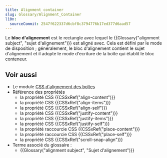 ```yaml
---
title: Alignment container
slug: Glossary/Alignment_Container
l10n:
  sourceCommit: 2547f622337d6cbf8c3794776b17ed377d6aad57
---
```


Le **bloc d'alignement** est le rectangle avec lequel le {{Glossary("alignment subject", "sujet d'alignement")}} est aligné avec. Cela est défini par le mode de disposition&nbsp;; généralement, le bloc d'alignement contient le sujet d'alignement et il adopte le mode d'ecriture de la boîte qui établit le bloc conteneur.

## Voir aussi

- Le module [CSS d'alignement des boîtes](/fr/docs/Web/CSS/CSS_box_alignment)
- Référence des propriétés
  - la propriété CSS {{CSSxRef("align-content")}}
  - la propriété CSS {{CSSxRef("align-items")}}
  - la propriété CSS {{CSSxRef("align-self")}}
  - la propriété CSS {{CSSxRef("justify-content")}}
  - la propriété CSS {{CSSxRef("justify-items")}}
  - la propriété CSS {{CSSxRef("justify-self")}}
  - la propriété raccourcie CSS {{CSSxRef("place-content")}}
  - la propriété raccourcie CSS {{CSSxRef("place-self")}}
  - la propriété CSS {{CSSxRef("scroll-snap-align")}}
- Terme associé du glossaire&nbsp;:
  - {{Glossary("alignment subject", "Sujet d'alignement")}}
